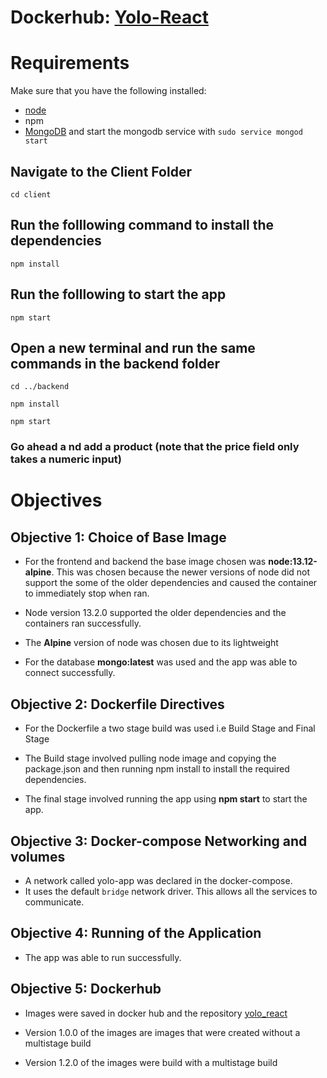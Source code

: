 # Dockerhub: [Yolo-React](https://hub.docker.com/repository/docker/mosesmaina1245838/yolo_react)


# Requirements
Make sure that you have the following installed:
- [node](https://www.digitalocean.com/community/tutorials/how-to-install-node-js-on-ubuntu-18-04) 
- npm 
- [MongoDB](https://docs.mongodb.com/manual/tutorial/install-mongodb-on-ubuntu/) and start the mongodb service with `sudo service mongod start`

## Navigate to the Client Folder 
 `cd client`

## Run the folllowing command to install the dependencies 
 `npm install`

## Run the folllowing to start the app
 `npm start`

## Open a new terminal and run the same commands in the backend folder
 `cd ../backend`

 `npm install`

 `npm start`

 ### Go ahead a nd add a product (note that the price field only takes a numeric input)
# Objectives

## Objective 1: Choice of Base Image
- For the frontend and backend the base image chosen was **node:13.12-alpine**. This was chosen because the newer versions of node did not support the some of the older dependencies and caused the container to immediately stop when ran.
- Node version 13.2.0 supported the older dependencies and the containers ran successfully.
- The **Alpine** version of node was chosen due to its lightweight

- For the database **mongo:latest** was used and the app was able to connect successfully.

## Objective 2: Dockerfile Directives

- For the Dockerfile a two stage build was used i.e Build Stage and Final Stage

- The Build stage involved pulling node image and copying the package.json and then running npm install to install the required dependencies.

- The final stage involved running the app using **npm start** to start the app.

## Objective 3: Docker-compose Networking and volumes

- A network called yolo-app was declared in the  docker-compose.
- It uses the default `bridge` network  driver. This allows all the services to communicate.

## Objective 4: Running of the Application

- The app was able to run successfully.

## Objective 5:  Dockerhub

- Images were saved in docker hub and the repository [yolo_react](https://hub.docker.com/repository/docker/mosesmaina1245838/yolo_react)

- Version 1.0.0 of the images are images that were created without a multistage build

- Version 1.2.0 of the images were build with a multistage build
